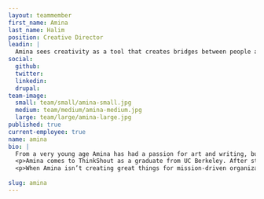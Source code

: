 ```yaml
---
layout: teammember
first_name: Amina
last_name: Halim
position: Creative Director
leadin: |
  Amina sees creativity as a tool that creates bridges between people and organizations. The way we tell our stories, whether through visual or verbal language, has always been her filter for understanding and sharing our humanity. 
social:
  github:
  twitter:
  linkedin: 
  drupal:
team-image:
  small: team/small/amina-small.jpg
  medium: team/medium/amina-medium.jpg
  large: team/large/amina-large.jpg
published: true
current-employee: true
name: amina
bio: |
  From a very young age Amina has had a passion for art and writing, but was encouraged to pursue a career in science. She eventually discovered the potential in merging creativity with science and technology in order to create meaningful change-- and that discovery is precisely what drove her to her role at ThinkShout.  
  <p>Amina comes to ThinkShout as a graduate from UC Berkeley. After starting her professional role handling marketing efforts for nonprofits, Amina was led to pursue a Masters in Advertising. She then grew to work as a global creative on many multinational brands, winning new clients and numerous awards while managing creative teams internationally. And when we say winning awards, we mean winning <em>big awards</em>. Amina impressively won the first Cyber Lion on behalf of the Middle East and North Africa, as well as “Poem of the Year” by the National Society of Poetry. 
  <p>When Amina isn’t creating great things for mission-driven organizations, you can find her cooking, traveling, or writing (she’s a published food and travel writer with articles in international guidebooks and literary magazines-- go figure!). And if you’re <em>really</em> lucky, you might even find her doing standup comedy. 
 
slug: amina
---
```

